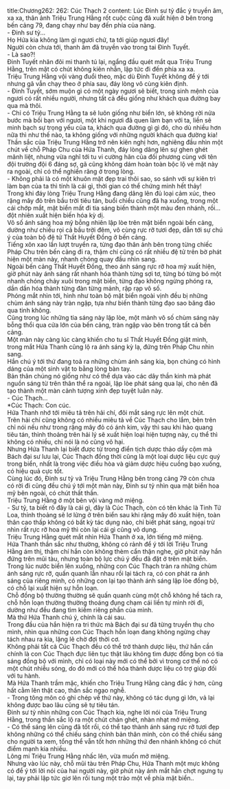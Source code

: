title:Chương262: 262: Cúc Thạch 2
content:
Lúc Đinh sư tỷ đắc ý truyền âm, xa xa, thân ảnh Triệu Trung Hằng rốt cuộc cũng đã xuất hiện ở bên trong bến cảng 79, đang chạy như bay đến phía của nàng.<br>- Đinh sư tỷ...<br>Họ Hứa kia không làm gì ngươi chứ, ta tới giúp ngươi đây!<br>Người còn chưa tới, thanh âm đã truyền vào trong tai Đinh Tuyết.<br>- Là sao?!<br>Đinh Tuyết nhăn đôi mi thanh tú lại, ngẩng đầu quét mắt qua Triệu Trung Hằng, trên mặt có chút không kiên nhẫn, lập tức đi đến phía xa xa.<br>Triệu Trung Hằng vội vàng đuổi theo, mặc dù Đinh Tuyết không để ý tới nhưng gã vẫn chạy theo ở phía sau, đáy lòng vô cùng kiên định.<br>- Đinh Tuyết, sớm muộn gì có một ngày ngươi sẽ biết, trong sinh mệnh của ngươi có rất nhiều người, nhưng tất cả đều giống như khách qua đường bay qua mà thôi.<br>- Chỉ có Triệu Trung Hằng ta sẽ luôn giống như biển lớn, sẽ không rời nửa bước mà bồi bạn với ngươi, một khi ngươi đã quen làm bạn với ta, liền sẽ minh bạch sự trọng yếu của ta, khách qua đường gì gì đó, cho dù nhiều hơn nữa thì như thế nào, ta không giống với những người khách qua đường kia!<br>Thần sắc của Triệu Trung Hằng trở nên kiên nghị hơn, nghiêng đầu nhìn một chút về chỗ Pháp Chu của Hứa Thanh, đáy lòng dâng lên sự ghen ghét mãnh liệt, nhưng vừa nghĩ tới tu vi cường hãn của đối phương cùng với tên đội trường đội 6 đáng sợ, gã cũng không dám hoàn toàn bộc lộ vẻ mặt này ra ngoài, chỉ có thể nghiến răng ở trong lòng.<br>- Không phải là có một khuôn mặt đẹp trai thôi sao, so sánh với sự kiên trì làm bạn của ta thì tính là cái gì, thời gian có thể chứng minh hết thảy!<br>Trong khi đáy lòng Triệu Trung Hằng đang dâng lên đủ loại cảm xúc, theo rặng mây đỏ trên bầu trời tiêu tán, buổi chiều cũng đã hạ xuống, trong một cái chớp mắt, mặt biển mất đi tia sáng biến thành một màu đen nhánh, rồi… đột nhiên xuất hiện biến hóa kỳ dị.<br>Vô số ánh sáng hoa mỹ bỗng nhiên lập lòe trên mặt biển ngoài bến cảng, dường như chiếu rọi cả bầu trời đêm, vô cùng rực rỡ tươi đẹp, dẫn tới sự chú ý của toàn bộ đệ tử Thất Huyết Đồng ở bến cảng.<br>Tiếng xôn xao lần lượt truyền ra, từng đạo thân ảnh bên trong từng chiếc Pháp Chu trên bến cảng đi ra, thậm chí cũng có rất nhiều đệ tử trên bờ phát hiện một màn này, nhanh chóng quay đầu nhìn sang.<br>Ngoài bến cảng Thất Huyết Đồng, theo ánh sáng rực rỡ hoa mỹ xuất hiện, giờ phút này ánh sáng rất nhanh hóa thành từng sợi tơ, từng bó từng bó một nhanh chóng chảy xuôi trong mặt biển, từng đạo không ngừng phóng ra, dần dần hóa thành từng đàn từng mảnh, rập rạp vô số.<br>Phóng mắt nhìn tới, hình như toàn bộ mặt biển ngoài vịnh đều bị những chùm ánh sáng này tràn ngập, tựa như biến thành từng đạo sao băng đảo qua tinh không.<br>Cũng trong lúc những tia sáng này lập lòe, một mảnh vô số chùm sáng này bỗng thổi qua cửa lớn của bến cảng, tràn ngập vào bên trong tất cả bến cảng.<br>Một màn này càng lúc càng khiến cho tu sĩ Thất Huyết Đồng giật mình, trong mắt Hứa Thanh cũng lộ ra ánh sáng kỳ lạ, đứng trên Pháp Chu nhìn sang.<br>Hắn chú ý tới thứ đang toả ra những chùm ánh sáng kia, bọn chúng có hình dáng của một sinh vật to bằng lòng bàn tay.<br>Bản thân chúng nó giống như có thể dựa vào các dây thần kinh mà phát nguồn sáng từ trên thân thể ra ngoài, lập lòe phát sáng qua lại, cho nên đã tạo thành một màn cảnh tượng xinh đẹp tuyệt luân này.<br>- Cúc Thạch...<br>*Cúc Thạch: Con cúc.<br>Hứa Thanh nhớ tới miêu tả trên hải chí, đôi mắt sáng rực lên một chút.<br>Trên hải chí cũng không có nhiều miêu tả về Cúc Thạch cho lắm, bên trên chỉ nói nếu như trong rặng mây đỏ có ánh kim, vậy thì sau khi hào quang tiêu tán, thỉnh thoảng trên hải lý sẽ xuất hiện loại hiện tượng này, cụ thể thì không có nhiều, chỉ nói là nó cũng vô hại.<br>Nhưng Hứa Thanh lại biết được từ trong điển tịch dược thảo dầy cộm mà Bách đại sư lưu lại, Cúc Thạch đồng thời cũng là một loại dược liệu cực quý trong biển, nhất là trong việc điều hòa và giảm dược hiệu cuồng bạo xuống, có hiệu quả cực tốt.<br>Cùng lúc đó, Đinh sư tỷ và Triệu Trung Hằng bên trong cảng 79 còn chưa có rời đi cũng đều chú ý tới một màn này, Đinh sư tỷ nhìn qua mặt biển hoa mỹ bên ngoài, có chút thất thần.<br>Triệu Trung Hằng ở một bên vội vàng mở miệng.<br>- Sư tỷ, ta biết rõ đây là cái gì, đây là Cúc Thạch, còn có tên khác là Tinh Tử Loa, thỉnh thoảng sẽ lơ lửng ở trên biển sau khi rặng mây đỏ xuất hiện, toàn thân cao thấp không có bất kỳ tác dụng nào, chỉ biết phát sáng, ngoại trừ nhìn rất rực rỡ hoa mỹ thì còn lại cái gì cũng vô dụng.<br>Triệu Trung Hằng quét mắt nhìn Hứa Thanh ở xa, lớn tiếng mở miệng.<br>Hứa Thanh thần sắc như thường, không có rảnh để ý tới lời Triệu Trung Hằng ám thị, thậm chí hắn còn không thèm cẩn thận nghe, giờ phút này hắn đứng trên mũi tàu, nhưng toàn bộ lực chú ý đều đã đặt ở trên mặt biển.<br>Trong lúc nước biển lên xuống, những con Cúc Thạch tràn ra những chùm ánh sáng rực rỡ, quấn quanh lẫn nhau rồi lại tách ra, có con phát ra ánh sáng của riêng mình, có những con lại tạo thành ánh sáng lập lòe đồng bộ, có chỗ lại xuất hiện sự hỗn loạn.<br>Chỗ đồng bộ thường thường sẽ quấn quanh cùng một chỗ không hề tách ra, chỗ hỗn loạn thường thường thoáng đụng chạm cái liền tự mình rời đi, dường như đều đang tìm kiếm riêng phần của mình.<br>Mà thứ Hứa Thanh chú ý, chính là cái sau.<br>Trong đầu của hắn hiện ra tri thức mà Bách đại sư đã từng truyền thụ cho mình, nhìn qua những con Cúc Thạch hỗn loạn đang không ngừng chạy tách nhau ra kia, lặng lẽ chờ đợi thời cơ.<br>Không phải tất cả Cúc Thạch đều có thể trở thành dược liệu, thứ hắn cần chính là con Cúc Thạch đực liên tục thật lâu không tìm được đồng bọn có tia sáng đồng bộ với mình, chỉ có loại này mới có thể bởi vì trong cơ thể nó có một chút nhiễu sóng, do đó mới có thể hóa thành dược liệu có trợ giúp đối với tu hành.<br>Mà Hứa Thanh trầm mặc, khiến cho Triệu Trung Hằng càng đắc ý hơn, cũng hất cằm lên thật cao, thần sắc ngạo nghễ.<br>- Trong tông môn có ghi chép về thứ này, không có tác dụng gì lớn, vả lại không được bao lâu cũng sẽ tự tiêu tán.<br>Đinh sư tỷ nhìn những con Cúc Thạch kia, nghe lời nói của Triệu Trung Hằng, trong thần sắc lộ ra một chút chán ghét, nhàn nhạt mở miệng.<br>- Có thể sáng lên cũng đã tốt rồi, có thể tạo thành ánh sáng rực rỡ tươi đẹp không những có thể chiếu sáng chính bản thân mình, còn có thể chiếu sáng cho người ta xem, tổng thể vẫn tốt hơn những thứ đen nhánh không có chút điểm mạnh kia nhiều.<br>Lông mi Triệu Trung Hằng nhấc lên, vừa muốn mở miệng.<br>Nhưng vào lúc này, chỗ mũi tàu trên Pháp Chu, Hứa Thanh một mực không có để ý tới lời nói của hai người này, giờ phút này ánh mắt hắn chợt ngưng tụ lại, tay phải lập tức giơ lên rồi tung một trảo một về phía mặt biển..<br>
